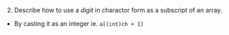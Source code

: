2. Describe how to use a _digit_ in charactor form as a subscript of an array.

- By casting it as an integer ie. `a[(int)ch + 1]`
